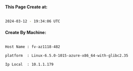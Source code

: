 
   
#### This Page Create at:

```bash

2024-03-12 - 19:34:06 UTC

```

#### Create By Machine:

```bash

Host Name : fv-az1118-482

platform  : Linux-6.5.0-1015-azure-x86_64-with-glibc2.35

Ip Local  : 10.1.1.179

```

